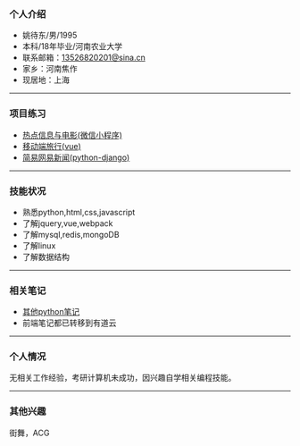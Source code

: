 ### 个人介绍

- 姚待东/男/1995
- 本科/18年毕业/河南农业大学
- 联系邮箱：13526820201@sina.cn
- 家乡：河南焦作
- 现居地：上海

<hr>

### 项目练习


- [热点信息与电影(微信小程序)](https://github.com/bboyAyao/gitlearn/tree/master/wechat_demo)  
- [移动端旅行(vue)](https://github.com/bboyAyao/vue-qunar-travel)  
- [简易网易新闻(python-django)](https://github.com/bboyAyao/gitlearn/tree/master/newsSite/minicms)  
  
<hr>

### 技能状况

- 熟悉python,html,css,javascript
- 了解jquery,vue,webpack
- 了解mysql,redis,mongoDB
- 了解linux
- 了解数据结构



<hr/>

### 相关笔记
- [其他python笔记](https://www.jianshu.com/u/70edc617c7ce) 
- 前端笔记都已转移到有道云

<hr/>

### 个人情况
无相关工作经验，考研计算机未成功，因兴趣自学相关编程技能。

<hr/>

### 其他兴趣
街舞，ACG
